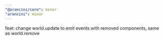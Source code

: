 ```yaml
---
"@arancini/core": minor
"arancini": minor
---
```


feat: change world.update to emit events with removed components, same as world.remove
